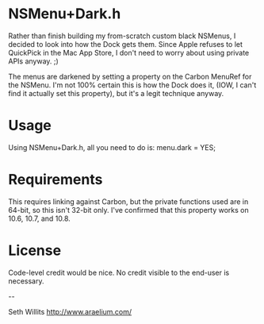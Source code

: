 NSMenu+Dark.h
=============

Rather than finish building my from-scratch custom black NSMenus, I
decided to look into how the Dock gets them. Since Apple refuses to
let QuickPick in the Mac App Store, I don't need to worry about
using private APIs anyway. ;)

The menus are darkened by setting a property on the Carbon MenuRef
for the NSMenu. I'm not 100% certain this is how the Dock does it,
(IOW, I can't find it actually set this property), but it's a legit
technique anyway.

Usage
=============
Using NSMenu+Dark.h, all you need to do is:
	menu.dark = YES;


Requirements
=============
This requires linking against Carbon, but the private functions used
are in 64-bit, so this isn't 32-bit only. I've confirmed that this
property works on 10.6, 10.7, and 10.8.


License
=============
Code-level credit would be nice. No credit visible to the end-user
is necessary.


--

Seth Willits
http://www.araelium.com/
